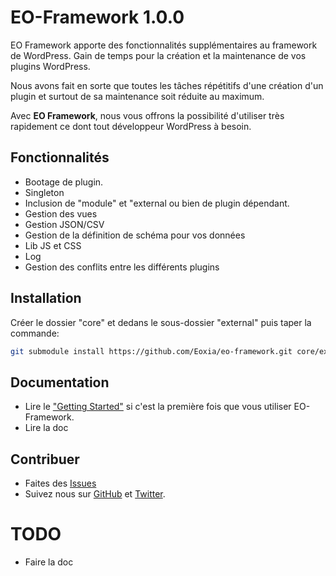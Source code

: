 # EO-Framework 1.0.0

EO Framework apporte des fonctionnalités supplémentaires au framework de WordPress.
Gain de temps pour la création et la maintenance de vos plugins WordPress.

Nous avons fait en sorte que toutes les tâches répétitifs d'une création d'un plugin et surtout de sa maintenance soit réduite au maximum.

Avec **EO Framework**, nous vous offrons la possibilité d'utiliser très rapidement ce dont tout développeur WordPress à besoin.

## Fonctionnalités

* Bootage de plugin.
* Singleton
* Inclusion de "module" et "external ou bien de plugin dépendant.
* Gestion des vues
* Gestion JSON/CSV
* Gestion de la définition de schéma pour vos données
* Lib JS et CSS
* Log
* Gestion des conflits entre les différents plugins

## Installation

Créer le dossier "core" et dedans le sous-dossier "external" puis taper la commande:

```bash
git submodule install https://github.com/Eoxia/eo-framework.git core/external/eo-framework
```

## Documentation

* Lire le ["Getting Started"](https://github.com/Eoxia/eo-framework-starter) si c'est la première fois que vous utiliser EO-Framework.
* Lire la doc

## Contribuer

* Faites des [Issues](https://github.com/Eoxia/eo-framework/issues)
* Suivez nous sur [GitHub](https://github.com/Eoxia) et [Twitter](https://twitter.com/eoxia).

# TODO
* Faire la doc
